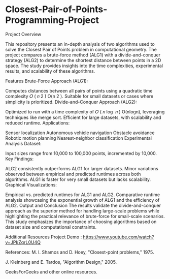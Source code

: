 # Closest-Pair-of-Points-Programming-Project
Project Overview

This repository presents an in-depth analysis of two algorithms used to solve the Closest Pair of Points problem in computational geometry. The project compares a brute-force method (ALG1) with a divide-and-conquer strategy (ALG2) to determine the shortest distance between points in a 2D space. The study provides insights into the time complexities, experimental results, and scalability of these algorithms.

Features
Brute-Force Approach (ALG1):

Computes distances between all pairs of points using a quadratic time complexity 
𝑂
(
𝑛
2
)
O(n 
2
 ).
Suitable for small datasets or cases where simplicity is prioritized.
Divide-and-Conquer Approach (ALG2):

Optimized to run with a time complexity of 
𝑂
(
𝑛
log
⁡
𝑛
)
O(nlogn), leveraging techniques like merge sort.
Efficient for large datasets, with scalability and reduced runtime.
Applications:

Sensor localization
Autonomous vehicle navigation
Obstacle avoidance
Robotic motion planning
Nearest-neighbor classification
Experimental Analysis
Dataset:

Input sizes range from 10,000 to 100,000 points, incremented by 10,000.
Key Findings:

ALG2 consistently outperforms ALG1 for larger datasets.
Minor variations observed between empirical and predicted runtimes across both algorithms.
ALG1 is faster for very small datasets but lacks scalability.
Graphical Visualizations:

Empirical vs. predicted runtimes for ALG1 and ALG2.
Comparative runtime analysis showcasing the exponential growth of ALG1 and the efficiency of ALG2.
Output and Conclusion
The results validate the divide-and-conquer approach as the superior method for handling large-scale problems while highlighting the practical relevance of brute-force for small-scale scenarios. This study emphasizes the importance of choosing algorithms based on dataset size and computational constraints.

Additional Resources
Project Demo : https://www.youtube.com/watch?v=JPkZqrL0U4Q 

References:
M. I. Shamos and D. Hoey, "Closest-point problems," 1975.

J. Kleinberg and E. Tardos, "Algorithm Design," 2005.

GeeksForGeeks and other online resources.
